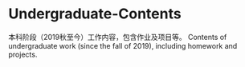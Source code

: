 # Undergraduate-Contents
本科阶段（2019秋至今）工作内容，包含作业及项目等。 Contents of undergraduate work (since the fall of 2019), including homework and projects.

